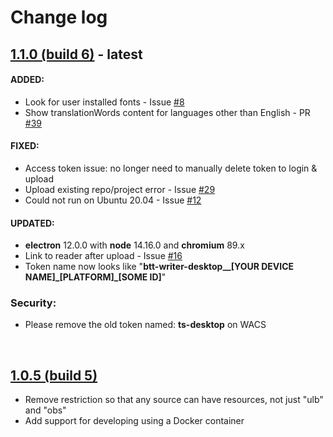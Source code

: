 # Change log

## [1.1.0 (build 6)](https://github.com/Bible-Translation-Tools/BTT-Writer-Desktop/releases/tag/v1.1.0)  - latest

#### ADDED:
- Look for user installed fonts - Issue [#8](https://github.com/Bible-Translation-Tools/BTT-Writer-Desktop/issues/8)
- Show translationWords content for languages other than English - PR [#39](https://github.com/Bible-Translation-Tools/BTT-Writer-Desktop/pull/39)

#### FIXED:
- Access token issue: no longer need to manually delete token to login & upload
- Upload existing repo/project error - Issue [#29](https://github.com/Bible-Translation-Tools/BTT-Writer-Desktop/issues/29)
- Could not run on Ubuntu 20.04 - Issue [#12](https://github.com/Bible-Translation-Tools/BTT-Writer-Desktop/issues/12)
 
#### UPDATED:
- **electron** 12.0.0 with **node** 14.16.0 and **chromium** 89.x
- Link to reader after upload - Issue [#16](https://github.com/Bible-Translation-Tools/BTT-Writer-Desktop/issues/16)
- Token name now looks like "**btt-writer-desktop__[YOUR DEVICE NAME]\_[PLATFORM]_[SOME ID]**"

### Security:
 - Please remove the old token named: __ts-desktop__ on WACS

<br>

## [1.0.5 (build 5)](https://github.com/Bible-Translation-Tools/BTT-Writer-Desktop/releases/tag/v1.0.5)
-   Remove restriction so that any source can have resources, not just "ulb" and "obs"
-   Add support for developing using a Docker container